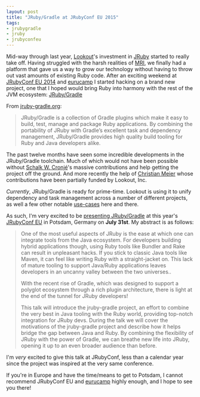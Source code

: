 ```yaml
---
layout: post
title: "JRuby/Gradle at JRubyConf EU 2015"
tags:
- jrubygradle
- jruby
- jrubyconfeu
---
```



Mid-way through last year, [Lookout](http://hackers.lookout.com)'s investment
in [JRuby](http://jruby.org) started to really take off. Having struggled with
the harsh realities of [MRI](https://en.wikipedia.org/wiki/Ruby_MRI), we
finally had a platform that gave us a way to grow our technology without having
to throw out vast amounts of existing Ruby code. After an exciting weekend at
[JRubyConf EU 2014](http://2014.jrubyconf.eu) and
[eurucamp](http://eurucamp.org) I started hacking on a brand new project, one
that I hoped would bring Ruby into harmony with the rest of the JVM ecosystem:
[JRuby/Gradle](http://jruby-gradle.org)

From [jruby-gradle.org](http://jruby-gradle.org):

> JRuby/Gradle is a collection of Gradle plugins which make it easy to build,
> test, manage and package Ruby applications. By combining the portability of
> JRuby with Gradle’s excellent task and dependency management, JRuby/Gradle
> provides high quality build tooling for Ruby and Java developers alike.


The past twelve months have seen some incredible developments in the
JRuby/Gradle toolchain. Much of which would not have been possible without
[Schalk W. Cronjé](https://github.com/ysb33r)'s massive contributions and help
getting the project off the ground. And more recently the help of [Christian
Meier](https://github.com/mkristian) whose contributions have been partially
funded by Lookout, Inc.

_Currently_, JRuby/Gradle is ready for prime-time. Lookout is using
it to unify dependency and task management across a number of different
projects, as well a few other notable
[use-cases](https://github.com/robfletcher/gradle-compass) here and there.


As such, I'm very excited to be [presenting
JRuby/Gradle](http://2015.jrubyconf.eu/speakers/agentdero.html) at this year's
[JRubyConf EU](http://2015.jrubyconf.eu) in Potsdam, Germany on **July 31st**. My
abstract is as follows:


> One of the most useful aspects of JRuby is the ease at which one can integrate
> tools from the Java ecosystem. For developers building hybrid applications
> though, using Ruby tools like Bundler and Rake can result in unpleasant hacks.
> If you stick to classic Java tools like Maven, it can feel like writing Ruby
> with a straight-jacket on. This lack of mature tooling to support Java/Ruby
> applications leaves developers in an uncanny valley between the two universes..
>
> With the recent rise of Gradle, which was designed to support a polyglot
> ecosystem through a rich plugin architecture, there is light at the end of the
> tunnel for JRuby developers!
>
> This talk will introduce the jruby-gradle project, an effort to combine the
> very best in Java tooling with the Ruby world, providing top-notch integration
> for JRuby devs. During the talk we will cover the motivations of the
> jruby-gradle project and describe how it helps bridge the gap between Java and
> Ruby. By combining the flexibility of JRuby with the power of Gradle, we can
> breathe new life into JRuby, opening it up to an even broader audience than
> before.


I'm *very* excited to give this talk at JRubyConf, less than a calendar year
since the project was inspired at the very same conference.

If you're in Europe and have the time/means to get to Potsdam, I cannot
recommend JRubyConf EU and [eurucamp](http://eurucamp.org) highly enough, and I
hope to see you there!
